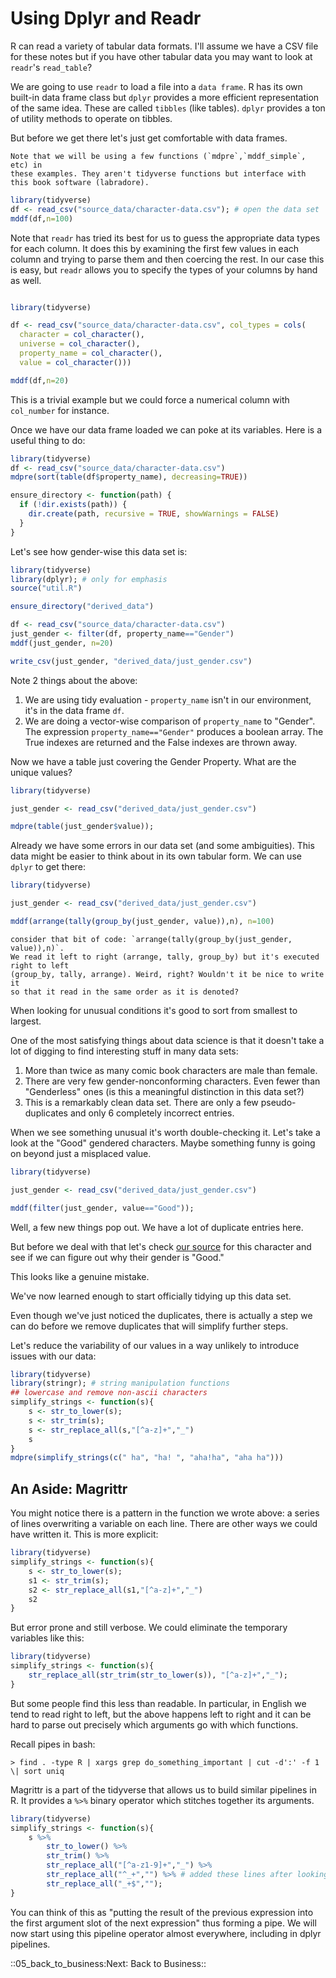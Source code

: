 # Using Dplyr and Readr

R can read a variety of tabular data formats. I'll assume we have a CSV
file for these notes but if you have other tabular data you may want to
look at `readr`'s `read_table`?

We are going to use `readr` to load a file into a `data frame`. R has
its own built-in data frame class but `dplyr` provides a more efficient
representation of the same idea. These are called `tibbles` (like
tables). `dplyr` provides a ton of utility methods to operate on
tibbles.

But before we get there let's just get comfortable with data frames.

```sidebar
Note that we will be using a few functions (`mdpre`,`mddf_simple`, etc) in
these examples. They aren't tidyverse functions but interface with 
this book software (labradore).
```
```R 
library(tidyverse)
df <- read_csv("source_data/character-data.csv"); # open the data set
mddf(df,n=100)

```

Note that `readr` has tried its best for us to guess the appropriate
data types for each column. It does this by examining the first few
values in each column and trying to parse them and then coercing the
rest. In our case this is easy, but `readr` allows you to specify the
types of your columns by hand as well.

```R 

library(tidyverse)

df <- read_csv("source_data/character-data.csv", col_types = cols(
  character = col_character(),
  universe = col_character(),
  property_name = col_character(),
  value = col_character()))

mddf(df,n=20)
```

This is a trivial example but we could force a numerical column with
`col_number` for instance.

Once we have our data frame loaded we can poke at its variables. Here is
a useful thing to do:

```R 
library(tidyverse)
df <- read_csv("source_data/character-data.csv")
mdpre(sort(table(df$property_name), decreasing=TRUE))
```
```R file=util.R
ensure_directory <- function(path) {
  if (!dir.exists(path)) {
    dir.create(path, recursive = TRUE, showWarnings = FALSE)
  }
}
```

Let's see how gender-wise this data set is:

```R 
library(tidyverse)
library(dplyr); # only for emphasis
source("util.R")

ensure_directory("derived_data")

df <- read_csv("source_data/character-data.csv")
just_gender <- filter(df, property_name=="Gender")
mddf(just_gender, n=20)

write_csv(just_gender, "derived_data/just_gender.csv")
```

Note 2 things about the above:

1.  We are using tidy evaluation - `property_name` isn't in our
    environment, it's in the data frame `df`.
2.  We are doing a vector-wise comparison of `property_name` to
    "Gender". The expression `property_name=="Gender"` produces a
    boolean array. The True indexes are returned and the False indexes
    are thrown away.

Now we have a table just covering the Gender Property. What are the
unique values?

```R 
library(tidyverse)

just_gender <- read_csv("derived_data/just_gender.csv")

mdpre(table(just_gender$value));
```

Already we have some errors in our data set (and some ambiguities). This
data might be easier to think about in its own tabular form. We can use
`dplyr` to get there:

```R 
library(tidyverse)

just_gender <- read_csv("derived_data/just_gender.csv")

mddf(arrange(tally(group_by(just_gender, value)),n), n=100)
```

```sidebar 
consider that bit of code: `arrange(tally(group_by(just_gender, value)),n)`. 
We read it left to right (arrange, tally, group_by) but it's executed right to left
(group_by, tally, arrange). Weird, right? Wouldn't it be nice to write it 
so that it read in the same order as it is denoted?
```


When looking for unusual conditions it's good to sort from smallest to
largest.

One of the most satisfying things about data science is that it doesn't
take a lot of digging to find interesting stuff in many data sets:

1.  More than twice as many comic book characters are male than female.
2.  There are very few gender-nonconforming characters. Even fewer than
    "Genderless" ones (is this a meaningful distinction in this data
    set?)
3.  This is a remarkably clean data set. There are only a few
    pseudo-duplicates and only 6 completely incorrect entries.

When we see something unusual it's worth double-checking it. Let's take a
look at the "Good" gendered characters. Maybe something funny is going
on beyond just a misplaced value.

```R 
library(tidyverse)

just_gender <- read_csv("derived_data/just_gender.csv")

mddf(filter(just_gender, value=="Good"));
```

Well, a few new things pop out. We have a lot of duplicate entries here.

But before we deal with that let's check [our
source](https://dc.fandom.com/wiki/Scot_(Lego_Batman)) for this
character and see if we can figure out why their gender is "Good."

This looks like a genuine mistake.

We've now learned enough to start officially tidying up this data set.

Even though we've just noticed the duplicates, there is actually a step
we can do before we remove duplicates that will simplify further steps.

Let's reduce the variability of our values in a way unlikely to
introduce issues with our data:

```R 
library(tidyverse)
library(stringr); # string manipulation functions
## lowercase and remove non-ascii characters
simplify_strings <- function(s){
    s <- str_to_lower(s);
    s <- str_trim(s);
    s <- str_replace_all(s,"[^a-z]+","_")
    s
}
mdpre(simplify_strings(c(" ha", "ha! ", "aha!ha", "aha ha")))

```

## An Aside: Magrittr

You might notice there is a pattern in the function we wrote above: a
series of lines overwriting a variable on each line. There are other
ways we could have written it. This is more explicit:

```R 
library(tidyverse)
simplify_strings <- function(s){
    s <- str_to_lower(s);
    s1 <- str_trim(s);
    s2 <- str_replace_all(s1,"[^a-z]+","_")
    s2
}
```

But error prone and still verbose. We could eliminate the temporary
variables like this:

```R 
library(tidyverse)
simplify_strings <- function(s){
    str_replace_all(str_trim(str_to_lower(s)), "[^a-z]+","_");
}
```

But some people find this less than readable. In particular, in English
we tend to read right to left, but the above happens left to right and
it can be hard to parse out precisely which arguments go with which
functions.

Recall pipes in bash:
``` 
> find . -type R | xargs grep do_something_important | cut -d':' -f 1
\| sort uniq
```

Magrittr is a part of the tidyverse that allows us to build similar
pipelines in R. It provides a `%>%` binary operator which stitches
together its arguments.

```R 
library(tidyverse)
simplify_strings <- function(s){
    s %>% 
        str_to_lower() %>%
        str_trim() %>%
        str_replace_all("[^a-z1-9]+","_") %>%
        str_replace_all("^_+","") %>% # added these lines after looking at the data
        str_replace_all("_+$","");
}

```

You can think of this as "putting the result of the previous expression
into the first argument slot of the next expression" thus forming a
pipe. We will now start using this pipeline operator almost everywhere,
including in dplyr pipelines.


::05_back_to_business:Next∶ Back to Business::
